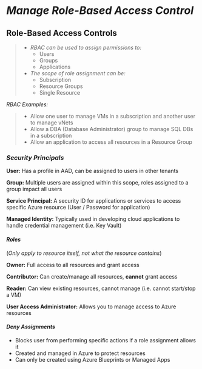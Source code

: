 [//]: <> (AZ-104 Notes | Michael Teske | Pluralsight)

# ***Manage Role-Based Access Control***

## **Role-Based Access Controls**

> - *RBAC can be used to assign permissions to:*
>   - Users
>   - Groups
>   - Applications
> - *The scope of role assignment can be:*
>   - Subscription
>   - Resource Groups
>   - Single Resource

*RBAC Examples:*

> - Allow one user to manage VMs in a subscription and another user to manage vNets
> - Allow a DBA (Database Administrator) group to manage SQL DBs in a subscription
> - Allow an application to access all resources in a Resource Group

### *Security Principals*

**User:** Has a profile in AAD, can be assigned to users in other tenants

**Group:** Multiple users are assigned within this scope, roles assigned to a group impact all users

**Service Principal:** A security ID for applications or services to access specific Azure resource (User / Password for application)

**Managed Identity:** Typically used in developing cloud applications to handle credential management (i.e. Key Vault)

#### *Roles*
(*Only apply to resource itself, not what the resource contains*)

**Owner:** Full access to all resources and grant access

**Contributor:** Can create/manage all resources, **cannot** grant access

**Reader:** Can view existing resources, cannot manage (i.e. cannot start/stop a VM)

**User Access Administrator:** Allows you to manage access to Azure resources

#### *Deny Assignments*

- Blocks user from performing specific actions if a role assignment allows it
- Created and managed in Azure to protect resources
- Can only be created using Azure Blueprints or Managed Apps
